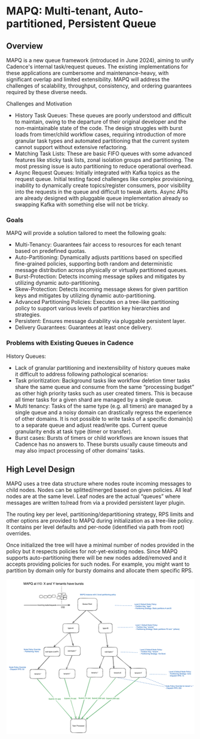 # MAPQ: Multi-tenant, Auto-partitioned, Persistent Queue

## Overview

MAPQ is a new queue framework (introduced in June 2024), aiming to unify Cadence's internal task/request queues. The existing implementations for these applications are cumbersome and maintenance-heavy, with significant overlap and limited extensibility.
MAPQ will address the challenges of scalability, throughput, consistency, and ordering guarantees required by these diverse needs.


Challenges and Motivation
- History Task Queues: These queues are poorly understood and difficult to maintain, owing to the departure of their original developer and the non-maintainable state of the code. The design struggles with burst loads from timer/child workflow cases, requiring introduction of more granular task types and automated partitioning that the current system cannot support without extensive refactoring.
- Matching Task Lists: These are basic FIFO queues with some advanced features like sticky task lists, zonal isolation groups and partitioning. The most pressing issue is auto partitioning to reduce operational overhead.
- Async Request Queues: Initially integrated with Kafka topics as the request queue. Initial testing faced challenges like complex provisioning, inability to dynamically create topics/register consumers, poor visibility into the requests in the queue and difficult to tweak alerts. Async APIs are already designed with pluggable queue implementation already so swapping Kafka with something else will not be tricky.


### Goals

MAPQ will provide a solution tailored to meet the following goals:

- Multi-Tenancy: Guarantees fair access to resources for each tenant based on predefined quotas.
- Auto-Partitioning: Dynamically adjusts partitions based on specified fine-grained policies, supporting both random and deterministic message distribution across physically or virtually partitioned queues.
- Burst-Protection: Detects incoming message spikes and mitigates by utilizing dynamic auto-partitioning.
- Skew-Protection: Detects incoming message skews for given partition keys and mitigates by utilizing dynamic auto-partitioning.
- Advanced Partitioning Policies: Executes on a tree-like partitioning policy to support various levels of partition key hierarchies and strategies.
- Persistent: Ensures message durability via pluggable persistent layer.
- Delivery Guarantees: Guarantees at least once delivery.


### Problems with Existing Queues in Cadence

History Queues:

- Lack of granular partitioning and inextensibility of history queues make it difficult to address following pathological scenarios:
- Task prioritization: Background tasks like workflow deletion timer tasks share the same queue and consume from the same “processing budget” as other high priority tasks such as user created timers. This is because all timer tasks for a given shard are managed by a single queue.
- Multi tenancy: Tasks of the same type (e.g. all timers) are managed by a single queue and a noisy domain can drastically regress the experience of other domains. It is not possible to write tasks of a specific domain(s) to a separate queue and adjust read/write qps. Current queue granularity ends at task type (timer or transfer).
- Burst cases: Bursts of timers or child workflows are known issues that Cadence has no answers to. These bursts usually cause timeouts and may also impact processing of other domains’ tasks.

## High Level Design

MAPQ uses a tree data structure where nodes route incoming messages to child nodes. Nodes can be splitted/merged based on given policies. All leaf nodes are at the same level. Leaf nodes are the actual “queues” where messages are written to/read from via a provided persistent layer plugin.

The routing key per level, partitioning/departitioning strategy, RPS limits and other options are provided to MAPQ during initialization as a tree-like policy. It contains per level defaults and per-node (identified via path from root) overrides.

Once initialized the tree will have a minimal number of nodes provided in the policy but it respects policies for not-yet-existing nodes. Since MAPQ supports auto-partitioning there will be new nodes added/removed and it accepts providing policies for such nodes. For example, you might want to partition by domain only for bursty domains and allocate them specific RPS.

![MAPQ tenant burst visualization](../../docs/images/mapq_tenant_burst_visualization.png)
